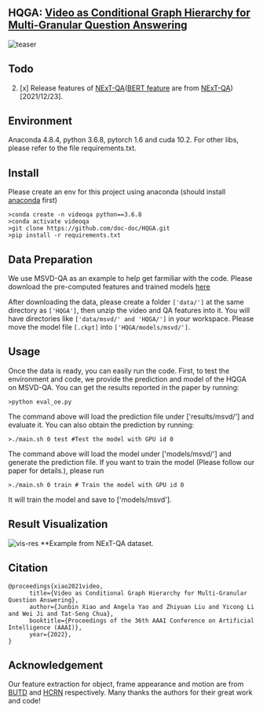 ## HQGA: [Video as Conditional Graph Hierarchy for Multi-Granular Question Answering](https://arxiv.org/pdf/2112.06197.pdf)

![teaser](https://github.com/doc-doc/HQGA/blob/main/introduction.png)

## Todo
2. [x] Release features of [NExT-QA](https://drive.google.com/file/d/1vU9IEW0GvXz3wzumfu9X8lm4ri2SBjLB/view?usp=sharing)([BERT feature](https://drive.google.com/file/d/1KtpduE0SViUYFjZq81hlSmgEr7e2QrUa/view?usp=sharing) are from [NExT-QA](https://github.com/doc-doc/NExT-QA))[2021/12/23].

## Environment

Anaconda 4.8.4, python 3.6.8, pytorch 1.6 and cuda 10.2. For other libs, please refer to the file requirements.txt.

## Install
Please create an env for this project using anaconda (should install [anaconda](https://docs.anaconda.com/anaconda/install/linux/) first)
```
>conda create -n videoqa python==3.6.8
>conda activate videoqa
>git clone https://github.com/doc-doc/HQGA.git
>pip install -r requirements.txt
```
## Data Preparation
We use MSVD-QA as an example to help get farmiliar with the code. Please download the pre-computed features and trained models [here](https://drive.google.com/file/d/1MrupFq8jubEA4nEl4CppR5Rddz9rW_6Z/view?usp=sharing)

After downloading the data, please create a folder ```['data/']``` at the same directory as ```['HQGA']```, then unzip the video and QA features into it. You will have directories like ```['data/msvd/' and 'HQGA/']``` in your workspace. Please move the model file ```[.ckpt]``` into ```['HQGA/models/msvd/']```. 


## Usage
Once the data is ready, you can easily run the code. First, to test the environment and code, we provide the prediction and model of the HQGA on MSVD-QA. 
You can get the results reported in the paper by running: 
```
>python eval_oe.py
```
The command above will load the prediction file under ['results/msvd/'] and evaluate it. 
You can also obtain the prediction by running: 
```
>./main.sh 0 test #Test the model with GPU id 0
```
The command above will load the model under ['models/msvd/'] and generate the prediction file.
If you want to train the model (Please follow our paper for details.), please run
```
>./main.sh 0 train # Train the model with GPU id 0
```
It will train the model and save to ['models/msvd']. 

## Result Visualization
![vis-res](https://github.com/doc-doc/HQGA/blob/main/vis-res.png)
**Example from NExT-QA dataset.
## Citation
```
@proceedings{xiao2021video,
      title={Video as Conditional Graph Hierarchy for Multi-Granular Question Answering}, 
      author={Junbin Xiao and Angela Yao and Zhiyuan Liu and Yicong Li and Wei Ji and Tat-Seng Chua},
      booktitle={Proceedings of the 36th AAAI Conference on Artificial Intelligence (AAAI)},
      year={2022},
}
```
## Acknowledgement
Our feature extraction for object, frame appearance and motion are from [BUTD](https://github.com/peteanderson80/bottom-up-attention) and [HCRN](https://github.com/thaolmk54/hcrn-videoqa) respectively. Many thanks the authors for their great work and code!
